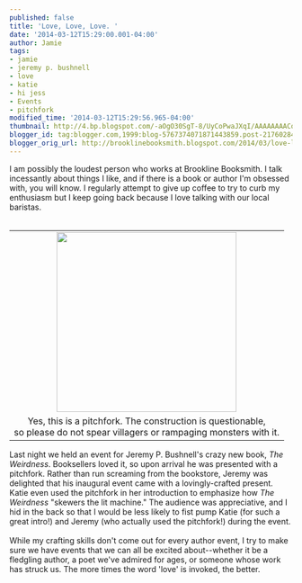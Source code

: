 ```yaml
---
published: false
title: 'Love, Love, Love. '
date: '2014-03-12T15:29:00.001-04:00'
author: Jamie
tags:
- jamie
- jeremy p. bushnell
- love
- katie
- hi jess
- Events
- pitchfork
modified_time: '2014-03-12T15:29:56.965-04:00'
thumbnail: http://4.bp.blogspot.com/-aOgO30SgT-8/UyCoPwaJXqI/AAAAAAAACoA/s9w_jqjr9Qg/s72-c/pitchfork.jpg
blogger_id: tag:blogger.com,1999:blog-5767374071871443859.post-2176028452563411689
blogger_orig_url: http://brooklinebooksmith.blogspot.com/2014/03/love-love-love.html
---
```


I am possibly the loudest person who works at Brookline Booksmith. I talk incessantly about things I like, and if there is a book or author I'm obsessed with, you will know. I regularly attempt to give up coffee to try to curb my enthusiasm but I keep going back because I love talking with our local baristas.<br /><br /><table cellpadding="0" cellspacing="0" class="tr-caption-container" style="float: right; text-align: center;"><tbody><tr><td style="text-align: center;"><a href="http://4.bp.blogspot.com/-aOgO30SgT-8/UyCoPwaJXqI/AAAAAAAACoA/s9w_jqjr9Qg/s1600/pitchfork.jpg" imageanchor="1" style="margin-left: auto; margin-right: auto;"><img border="0" src="http://4.bp.blogspot.com/-aOgO30SgT-8/UyCoPwaJXqI/AAAAAAAACoA/s9w_jqjr9Qg/s1600/pitchfork.jpg" height="320" width="320" /></a></td></tr><tr><td class="tr-caption" style="text-align: center;">Yes, this is a pitchfork. The construction is questionable, <br />so please do not spear villagers or rampaging monsters with it.</td></tr></tbody></table>Last night we held an event for Jeremy P. Bushnell's crazy new book, <i>The Weirdness</i>. Booksellers loved it, so upon arrival he was presented with a pitchfork. Rather than run screaming from the bookstore, Jeremy was delighted that his inaugural event came with a lovingly-crafted present. Katie even used the pitchfork in her introduction to emphasize how <i>The Weirdness</i>&nbsp;"skewers the lit machine." The audience was appreciative, and I hid in the back so that I would be less likely to fist pump Katie (for such a great intro!) and Jeremy (who actually used the pitchfork!) during the event. <br /><br />While my crafting skills don't come out for every author event, I try to make sure we have events that we can all be excited about--whether it be a fledgling author, a poet we've admired for ages, or someone whose work has struck us. The more times the word 'love' is invoked, the better. 